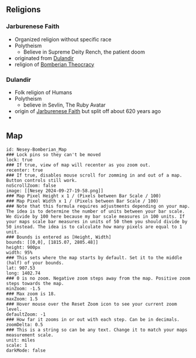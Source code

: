 
## Religions
### Jarburenese Faith
- Organized religion without specific race
- Polytheism
	- Believe in Supreme Deity Rench, the patient doom
- originated from [Dulandir](Nesey#Dulandir)
- religion of [Bomberian Theocracy](Bomberian)

### Dulandir
- Folk religion of Humans
- Polytheism
	- believe in Sevlin, The Ruby Avatar
- origin of [Jarburenese Faith](Nesey#Jarburenese%20Faith) but split off about 620 years ago
- 

## Map

```leaflet  
id: Nesey-Bomberian_Map  
### Lock pins so they can't be moved  
lock: true  
### If true, view of map will recenter as you zoom out.  
recenter: true  
### If true, disables mouse scroll for zomming in and out of a map. Button controls still work.  
noScrollZoom: false  
image: [[Nesey 2024-09-27-19-58.png]]  
### Map Pixel Height x 1 / (Pixels between Bar Scale / 100)  
### Map Pixel Width x 1 / (Pixels between Bar Scale / 100)  
### Note that this formula requires adjustments depending on your map. The idea is to determine the number of units between your bar scale. We divide by 100 here because my bar scale measures in 100 units. If your maps scale bar measures in units of 50 them you should divide by 50 instead. The idea is to calculate how many pixels are equal to 1 unit.  
### Bounds is entered as [Height, Width]  
bounds: [[0,0], [1815.07, 2805.48]]  
height: 900px  
width: 95%  
### This sets where the map starts by default. Set it to the middle (half) of your bounds.  
lat: 907.53  
long: 1402.74  
### 0 is no zoom. Negative zoom steps away from the map. Positive zoom steps towards the map.  
minZoom: -1.5  
### Max zoom is 18.  
maxZoom: 1.5  
### Hover mouse over the Reset Zoom icon to see your current zoom level.  
defaultZoom: -1  
### How far it zooms in or out with each step. Can be in decimals.  
zoomDelta: 0.5  
### This is a string so can be any text. Change it to match your maps measurement scale.  
unit: miles  
scale: 1  
darkMode: false  
```


